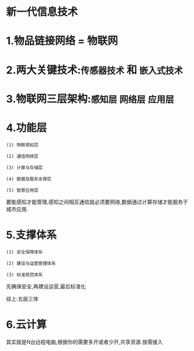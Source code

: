 # 新一代信息技术

# 1.物品链接网络 = 物联网

# 2.两大关键技术:`传感器技术` 和 `嵌入式技术`

# 3.物联网三层架构:`感知层` `网络层` `应用层`

# 4.功能层
    (1) 物联感知层

    (2) 通信网络层

    (3) 计算与存储层

    (4) 数据及服务支撑层

    (5) 智慧应用层

要能感知才能管理,感知之间相互通信就必须要网络,数据通过计算存储才能服务于城市应用.

# 5.支撑体系
    (1) 安全保障体系

    (2) 建设与运营管理体系

    (3) 标准规范体系 

先确保安全,再建设运营,最后标准化

综上:五层三体

# 6.云计算

其实就是N台远程电脑,根据你的需要多开或者少开,共享资源.按需接入
